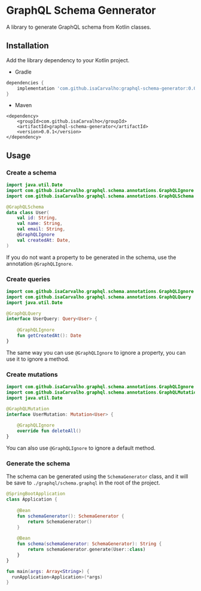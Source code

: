 # GraphQL Schema Gennerator

A library to generate GraphQL schema from Kotlin classes.

## Installation

Add the library dependency to your Kotlin project.

- Gradle
```gradle
dependencies {
    implementation 'com.github.isaCarvalho:graphql-schema-generator:0.0.1'
}
```

- Maven
```maven
<dependency>
    <groupId>com.github.isaCarvalho</groupId>
    <artifactId>graphql-schema-generator</artifactId>
    <version>0.0.1</version>
</dependency>
```

## Usage

### Create a schema

```kotlin
import java.util.Date
import com.github.isaCarvalho.graphql.schema.annotations.GraphQLIgnore
import com.github.isaCarvalho.graphql.schema.annotations.GraphQLSchema

@GraphQLSchema
data class User(
    val id: String,
    val name: String,
    val email: String,
    @GraphQLIgnore
    val createdAt: Date,
)
```

If you do not want a property to be generated in the schema, use the annotation `@GraphQLIgnore`.

### Create queries

```kotlin
import com.github.isaCarvalho.graphql.schema.annotations.GraphQLIgnore
import com.github.isaCarvalho.graphql.schema.annotations.GraphQLQuery
import java.util.Date

@GraphQLQuery
interface UserQuery: Query<User> {
    
    @GraphQLIgnore
    fun getCreatedAt(): Date
}
```

The same way you can use `@GraphQLIgnore` to ignore a property, you can use it to ignore a method.

### Create mutations

```kotlin
import com.github.isaCarvalho.graphql.schema.annotations.GraphQLIgnore
import com.github.isaCarvalho.graphql.schema.annotations.GraphQLMutation
import java.util.Date

@GraphQLMutation
interface UserMutation: Mutation<User> {
    
    @GraphQLIgnore
    override fun deleteAll()
}
```

You can also use `@GraphQLIgnore` to ignore a default method.

### Generate the schema

The schema can be generated using the `SchemaGenerator` class, and it will be save to `./graphql/schema.graphql` in the root of the project.

```kotlin
@SpringBootApplication
class Application {
    
    @Bean
    fun schemaGenerator(): SchemaGenerator {
        return SchemaGenerator()
    }
    
    @Bean
    fun schema(schemaGenerator: SchemaGenerator): String {
        return schemaGenerator.generate(User::class)
    }
}

fun main(args: Array<String>) {
  runApplication<Application>(*args)
}
```